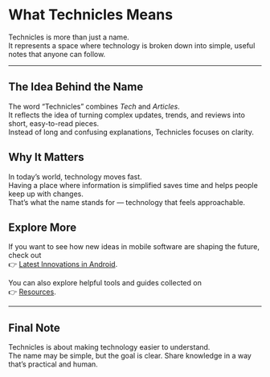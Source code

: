 # What Technicles Means

Technicles is more than just a name.  
It represents a space where technology is broken down into simple, useful notes that anyone can follow.  

---

## The Idea Behind the Name
The word “Technicles” combines *Tech* and *Articles*.  
It reflects the idea of turning complex updates, trends, and reviews into short, easy-to-read pieces.  
Instead of long and confusing explanations, Technicles focuses on clarity.  

## Why It Matters
In today’s world, technology moves fast.  
Having a place where information is simplified saves time and helps people keep up with changes.  
That’s what the name stands for — technology that feels approachable.  

## Explore More
If you want to see how new ideas in mobile software are shaping the future, check out  
👉 [Latest Innovations in Android](./android-innovation.md).  

You can also explore helpful tools and guides collected on  
👉 [Resources](./resources.md).  

---

## Final Note
Technicles is about making technology easier to understand.  
The name may be simple, but the goal is clear. Share knowledge in a way that’s practical and human.
